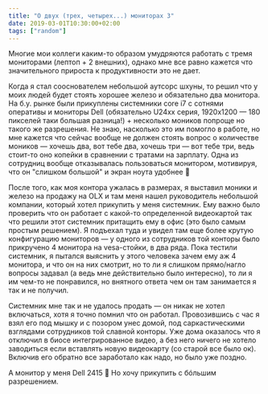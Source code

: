 ```yaml
---
title: "О двух (трех, четырех...) мониторах 3"
date: 2019-03-01T10:30:00+02:00
tags: ["random"]
---
```


Многие мои коллеги каким-то образом умудряются работать с тремя мониторами (лептоп + 2 внешних), однако мне все равно кажется что значительного прироста к продуктивности это не дает. 

Когда я стал сооснователем небольшой аутсорс шхуны, то решил что у моих людей будет стоять хорошее железо и обязательно два монитора. На б.у. рынке были прикуплены системники core i7 с сотнями оперативы и мониторы Dell (обязательно U24хх серия, 1920х1200 — 180 пикселей таки большая разница!) + несколько моников попроще но такого же разрешения. Не знаю, насколько это им помогло в работе, но мне кажется что сейчас вообще не должен стоять вопрос о количестве моников — хочешь два, вот тебе два, хочешь три — вот тебе три, ведь стоит-то оно копейки в сравнении с тратами на зарплату. Одна из сотрудниц вообще отказывалась пользоваться монитором, мотивируя, что он "слишком большой" и экран ноута удобнее 🙂

После того, как моя контора ужалась в размерах, я выставил моники и железо на продажу на OLX и там меня нашел руководитель небольшой компании, который хотел прикупить у меня системник. Ему важно было проверить что он работает с какой-то определенной видеокартой так что решили этот системник притащить ему в офис (это было самым простым решением). Я подъехал туда и увидел там еще более крутую конфигурацию мониторов — у одного из сотрудников той конторы было прикручено 4 монитора на vesa-стойки, в два ряда. Пока тестили системник, я пытался выяснить у этого человека зачем ему аж 4 монитора, и что он на них смотрит, но то ли я слишком прямо/нагло вопросы задавал (а ведь мне действительно было интересно), то ли я им чем-то не понравился, но внятного ответа чем он там занимается я так и не получил. 

Системник мне так и не удалось продать — он никак не хотел включаться, хотя я точно помнил что он работал. Провозившись с час я взял его под мышку и с позором унес домой, под саркастическими взглядами сотрудников той славной конторы. Уже дома оказалось что я отключил в биосе интегрированное видео, а без него ничего не хотело заводиться если вставлять новую видеокарту (со старой все было ок). Включив его обратно все заработало как надо, но было уже поздно.

А монитор у меня Dell 2415 🙂 Но хочу прикупить с бóльшим разрешением.
